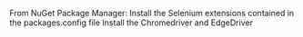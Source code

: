 From NuGet Package Manager:
Install the Selenium extensions contained in the packages.config file
Install the Chromedriver and EdgeDriver

